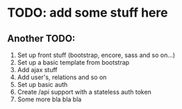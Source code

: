 # TODO: add some stuff here

## Another TODO:

1. Set up front stuff (bootstrap, encore, sass and so on...)
2. Set up a basic template from bootstrap
3. Add ajax stuff
4. Add user's, relations and so on
5. Set up basic auth
6. Create /api support with a stateless auth token
7. Some more bla bla bla 